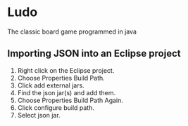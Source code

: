 # Ludo
The classic board game programmed in java

## Importing JSON into an Eclipse project
1. Right click on the Eclipse project.
2. Choose Properties Build Path.
4. Click add external jars.
5. Find the json jar(s) and add them.
6. Choose Properties Build Path Again.
7. Click configure build path.
8. Select json jar.


